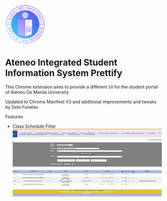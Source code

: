 ![AISISPrettifyLogo](https://github.com/Angelo-Funelas/AISISPrettifyManifestV3/blob/master/images/icon_128.png?raw=true)
# Ateneo Integrated Student Information System Prettify

This Chrome extension aims to provide a different UI for the student portal of Ateneo De Manila University

Updated to Chrome Manifest V3 and additional improvements and tweaks by Gelo Funelas

Features
- Class Schedule Filter
![class schedule filter preview](https://github.com/Angelo-Funelas/AISISPrettifyManifestV3/blob/master/images/preview1.png?raw=true)
